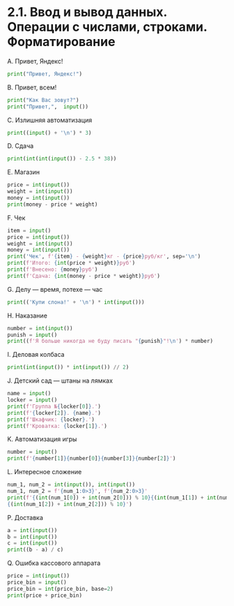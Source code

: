 # 2.1. Ввод и вывод данных. Операции с числами, строками. Форматирование

A. Привет, Яндекс!
```python
print("Привет, Яндекс!")    
```
B. Привет, всем!
```python
print("Как Вас зовут?")
print("Привет,",  input())
```
C. Излишняя автоматизация
```python
print((input() + '\n') * 3)
```
D. Сдача
```python
print(int(int(input()) - 2.5 * 38))
```
E. Магазин
```python
price = int(input())
weight = int(input())
money = int(input())
print(money - price * weight)
```
F. Чек
```python
item = input()
price = int(input())
weight = int(input())
money = int(input())
print('Чек', f'{item} - {weight}кг - {price}руб/кг', sep='\n')
print(f'Итого: {int(price * weight)}руб')
print(f'Внесено: {money}руб')
print(f'Сдача: {int(money - price * weight)}руб')
```
G. Делу — время, потехе — час
```python
print(('Купи слона!' + '\n') * int(input()))
```
H. Наказание
```python
number = int(input())
punish = input()
print((f'Я больше никогда не буду писать "{punish}"!\n') * number)
```
I. Деловая колбаса
```python
print(int(input()) * int(input()) // 2)
```
J. Детский сад — штаны на лямках
```python
name = input()
locker = input()
print(f'Группа №{locker[0]}.')
print(f'{locker[2]}. {name}.')
print(f'Шкафчик: {locker}.')
print(f'Кроватка: {locker[1]}.')
```
K. Автоматизация игры
```python
number = input()
print(f'{number[1]}{number[0]}{number[3]}{number[2]}')
```
L. Интересное сложение
```python
num_1, num_2 = int(input()), int(input())
num_1, num_2 = f'{num_1:0>3}', f'{num_2:0>3}'
print(f'{(int(num_1[0]) + int(num_2[0])) % 10}{(int(num_1[1]) + int(num_2[1])) % 10}\
{(int(num_1[2]) + int(num_2[2])) % 10}')
```

P. Доставка
```python
a = int(input())
b = int(input())
c = int(input())
print((b - a) / c)
```
Q. Ошибка кассового аппарата
```python
price = int(input())
price_bin = input()
price_bin = int(price_bin, base=2)
print(price + price_bin)
```
